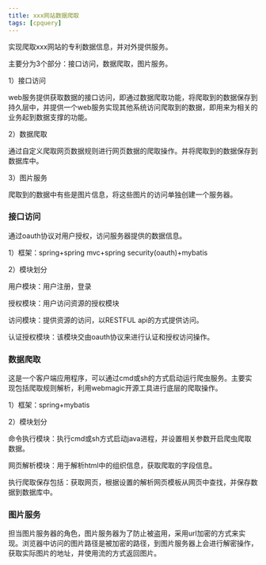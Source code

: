```yaml
---
title: xxx网站数据爬取
tags: [cpquery]
---
```


实现爬取xxx网站的专利数据信息，并对外提供服务。

主要分为3个部分：接口访问，数据爬取，图片服务。

1）接口访问

web服务提供获取数据的接口访问，即通过数据爬取功能，将爬取到的数据保存到持久层中，并提供一个web服务实现其他系统访问爬取到的数据，即用来为相关的业务起到数据支撑的功能。

2）数据爬取

通过自定义爬取网页数据规则进行网页数据的爬取操作。并将爬取到的数据保存到数据库中。

3）图片服务

爬取到的数据中有些是图片信息，将这些图片的访问单独创建一个服务器。

### 接口访问

通过oauth协议对用户授权，访问服务器提供的数据信息。

1）框架：spring+spring mvc+spring security(oauth)+mybatis

2）模块划分

用户模块：用户注册，登录

授权模块：用户访问资源的授权模块

访问模块：提供资源的访问，以RESTFUL api的方式提供访问。

认证授权模块：该模块交由oauth协议来进行认证和授权访问操作。

### 数据爬取

这是一个客户端应用程序，可以通过cmd或sh的方式启动运行爬虫服务。主要实现包括爬取规则解析，利用webmagic开源工具进行底层的爬取操作。

1）框架：spring+mybatis

2）模块划分

命令执行模块：执行cmd或sh方式启动java进程，并设置相关参数开启爬虫爬取数据。

网页解析模块：用于解析html中的组织信息，获取爬取的字段信息。

执行爬取保存包括：获取网页，根据设置的解析网页模板从网页中查找，并保存数据到数据库中。

### 图片服务

担当图片服务器的角色，图片服务器为了防止被盗用，采用url加密的方式来实现。浏览器中访问的图片路径是被加密的路径，到图片服务器上会进行解密操作，获取实际图片的地址，并使用流的方式返回图片。